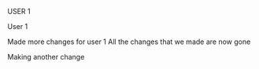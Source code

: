 USER 1 


User 1

Made more changes for user 1
All the changes that we made are now gone

Making another change 

